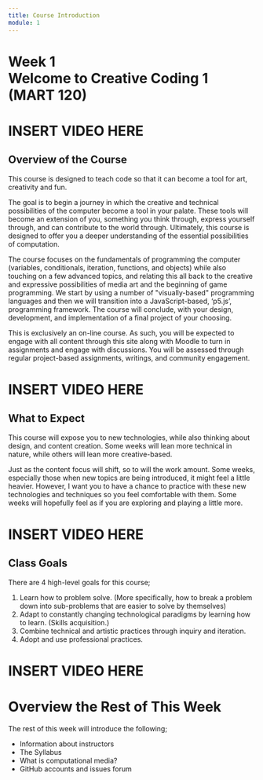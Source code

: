 ```yaml
---
title: Course Introduction
module: 1
---
```


# Week 1<br />Welcome to Creative Coding 1<br />(MART 120)


# INSERT VIDEO HERE

## Overview of the Course

This course is designed to teach code so that it can become a tool for art, creativity and fun.

The goal is to begin a journey in which the creative and technical possibilities of the computer become a tool in your palate. These tools will become an extension of you, something you think through, express yourself through, and can contribute to the world through. Ultimately, this course is designed to offer you a deeper understanding of the essential possibilities of computation.

The course focuses on the fundamentals of programming the computer (variables, conditionals, iteration, functions, and objects) while also touching on a few advanced topics, and relating this all back to the creative and expressive possibilities of media art and the beginning of game programming. We start by using a number of "visually-based" programming languages and then we will transition into a JavaScript-based, ‘p5.js’, programming framework. The course will conclude, with your design, development, and implementation of a final project of your choosing.

This is exclusively an on-line course. As such, you will be expected to engage with all content through this site along with Moodle to turn in assignments and engage with discussions. You will be assessed through regular project-based assignments, writings, and community engagement.

# INSERT VIDEO HERE

## What to Expect

This course will expose you to new technologies, while also thinking about design, and content creation. Some weeks will lean more technical in nature, while others will lean more creative-based.

Just as the content focus will shift, so to will the work amount. Some weeks, especially those when new topics are being introduced, it might feel a little heavier. However, I want you to have a chance to practice with these new technologies and techniques so you feel comfortable with them. Some weeks will hopefully feel as if you are exploring and playing a little more.

# INSERT VIDEO HERE

## Class Goals

There are 4 high-level goals for this course;

1. Learn how to problem solve. (More specifically, how to break a problem down into sub-problems that are easier to solve by themselves)
2. Adapt to constantly changing technological paradigms by learning how to learn. (Skills acquisition.)
3. Combine technical and artistic practices through inquiry and iteration.
4. Adopt and use professional practices.

# INSERT VIDEO HERE

# Overview the Rest of This Week

The rest of this week will introduce the following;

- Information about instructors
- The Syllabus
- What is computational media?
- GitHub accounts and issues forum
